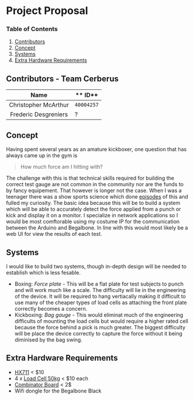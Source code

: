 # Project Proposal

### Table of Contents
1. [Contributors](#Contributors)
2. [Concept](#Concept)
3. [Systems](#Systems)
4. [Extra Hardware Requirements](#Extra-Hardware-Requirements)

## Contributors - Team Cerberus
**Name** | ** ID**
:--:|---
Christopher McArthur | `40004257`
Frederic Desgreniers | ?

## Concept
Having spent several years as an amature kickboxer, one question that has always came up in the gym is

> How much force am I hitting with?

The challenge with this is that technical skills required for building the correct test gauge are not common in the community nor are the funds to by fancy equipement. That however is longer not the case. When I was a teenager there was a show sports science which done [episodes](https://www.youtube.com/watch?v=-iLno2uSRXg) of this and fulled my curiosity. The basic idea because this will be to build a system which will be able to accurately detect the force applied from a punch or kick and display it on a monitor. I specialize in network applications so I would be most comftorable using my costume IP for the communication between the Arduino and Begalbone. In line with this would most likely be a web UI for view the results of each test.

## Systems
I would like to build two systems, though in-depth design will be needed to establish which is less fesable.

- Boxing: _Force plate_ - This will be a flat plate for test subjects to punch and will work much like a scale. The difficulty will lie in the engineering of the device. It will be required to hang vertiacally making it difficult to use many of the cheaper types of load cells as attaching the front plate correctly becomes a concern.
- Kickboxing: _Bag gauge_ - This would eliminat much of the engineering difficults of mounting the load cells but would require a higher rated cell because the force behind a pick is much greater. The biggest difficulty will be place the device correctly to capture the force without it being diminised by the bag swing.

## Extra Hardware Requirements
* [HX711](https://www.sparkfun.com/products/13879) < $10
* 4 x [Load Cell 50kg](http://www.robotshop.com/ca/en/micro-load-cell-50-kg.html) < $10 each
* [Combinator Board](https://www.sparkfun.com/products/13878) < 2$
* Wifi dongle for the Begalbone Black

